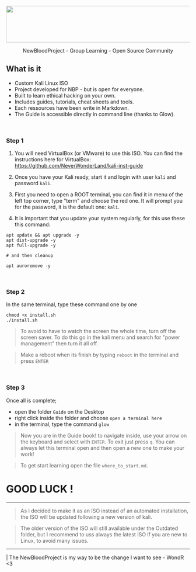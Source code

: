 <p align="center">
   <img width="2500" height="100" src="https://user-images.githubusercontent.com/64184513/190313691-2f55d4a5-7a76-42c1-b51b-f7151ee84652.png"
</p>
   
<p align="center">
  NewBloodProject - Group Learning - Open Source Community
</pr>

## What is it 

* Custom Kali Linux ISO
* Project developed for NBP - but is open for everyone.
* Built to learn ethical hacking on your own.
* Includes guides, tutorials, cheat sheets and tools.
* Each ressources have been write in Markdown.
* The Guide is accessible directly in command line (thanks to Glow).

</br>

### Step 1

1. You will need VirtualBox (or VMware) to use this ISO. You can find the instructions here for VirtualBox: https://github.com/NeverWonderLand/kali-inst-guide

2. Once you have your Kali ready, start it and login with user `kali` and password `kali`. 

3. First you need to open a ROOT terminal, you can find it in menu of the left top corner, type "term" and choose the red one. It will prompt you for the password, it is the default one: `kali`.

4. It is important that you update your system regularly, for this use these this command:
```
apt update && apt upgrade -y
apt dist-upgrade -y
apt full-upgrade -y

# and then cleanup 

apt auroremove -y
```

</br>

### Step 2

In the same terminal, type these command one by one
```
chmod +x install.sh
./install.sh
```

> To avoid to have to watch the screen the whole time, turn off the screen saver. To do this go in the kali menu and search for "power management" then turn it all off.

> Make a reboot when its finish by typing `reboot` in the terminal and press `ENTER`

</br>

### Step 3

Once all is complete; 
* open the folder `Guide` on the Desktop
* right click inside the folder and choose `open a terminal here`
* in the terminal, type the command `glow` 

> Now you are in the Guide book! to navigate inside, use your arrow on the keyboard and select with `ENTER`. To exit just press `q`. You can always let this terminal open and then open a new one to make your work!

> To get start learning open the file `where_to_start.md`.

# GOOD LUCK ! 

---------------------------------------------------

> As I decided to make it as an ISO instead of an automated installation, the ISO will be updated following a new version of kali.

> The older version of the ISO will still available under the Outdated folder, but I recommend to uss always the latest ISO if you are new to Linux, to avoid many issues.

--------------------------------------

| The NewBloodProject is my way to be the change I want to see - WondR <3
